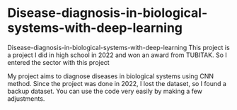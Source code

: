 # Disease-diagnosis-in-biological-systems-with-deep-learning

Disease-diagnosis-in-biological-systems-with-deep-learning
This project is a project I did in high school in 2022 and won an award from TUBITAK. So I entered the sector with this project

My project aims to diagnose diseases in biological systems using CNN method. Since the project was done in 2022, I lost the dataset, so I found a backup dataset. You can use the code very easily by making a few adjustments.
